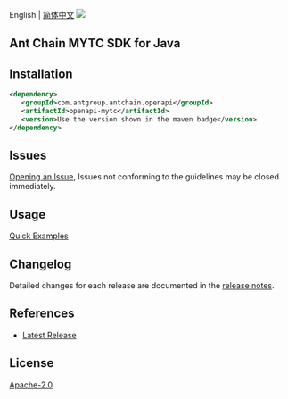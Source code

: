 English | [简体中文](README-CN.md)
![](https://aliyunsdk-pages.alicdn.com/icons/AlibabaCloud.svg)

## Ant Chain MYTC SDK for Java

## Installation

```xml
<dependency>
   <groupId>com.antgroup.antchain.openapi</groupId>
   <artifactId>openapi-mytc</artifactId>
   <version>Use the version shown in the maven badge</version>
</dependency>
```

## Issues
[Opening an Issue](https://github.com/alipay/antchain-openapi-prod-sdk/issues/new), Issues not conforming to the guidelines may be closed immediately.

## Usage
[Quick Examples](https://github.com/alipay/antchain-openapi-prod-sdk/blob/master/docs/0-Examples-EN.md#quick-examples)

## Changelog
Detailed changes for each release are documented in the [release notes](./ChangeLog.txt).

## References
* [Latest Release](https://github.com/alipay/antchain-openapi-prod-sdk/)

## License
[Apache-2.0](http://www.apache.org/licenses/LICENSE-2.0)
